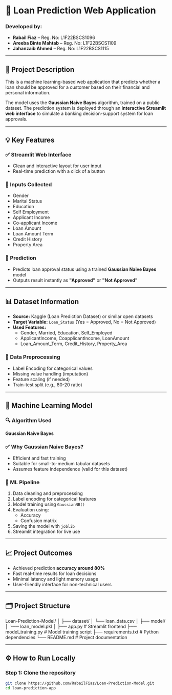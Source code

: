 # 🏦 Loan Prediction Web Application

### Developed by:
- **Rabail Fiaz** – Reg. No: L1F22BSCS1096  
- **Areeba Binte Mahtab** – Reg. No: L1F22BSCS1109  
- **Jahanzaib Ahmed** – Reg. No: L1F22BSCS1115  

---

## 📌 Project Description

This is a machine learning-based web application that predicts whether a loan should be approved for a customer based on their financial and personal information.

The model uses the **Gaussian Naive Bayes** algorithm, trained on a public dataset. The prediction system is deployed through an **interactive Streamlit web interface** to simulate a banking decision-support system for loan approvals.

---

## 💡 Key Features

### ✅ Streamlit Web Interface
- Clean and interactive layout for user input
- Real-time prediction with a click of a button

### 🧾 Inputs Collected
- Gender  
- Marital Status  
- Education  
- Self Employment  
- Applicant Income  
- Co-applicant Income  
- Loan Amount  
- Loan Amount Term  
- Credit History  
- Property Area  

### 🧠 Prediction
- Predicts loan approval status using a trained **Gaussian Naive Bayes** model
- Outputs result instantly as **"Approved"** or **"Not Approved"**

---

## 📊 Dataset Information

- **Source:** Kaggle (Loan Prediction Dataset) or similar open datasets
- **Target Variable:** `Loan_Status` (Yes = Approved, No = Not Approved)
- **Used Features:**
  - Gender, Married, Education, Self_Employed  
  - ApplicantIncome, CoapplicantIncome, LoanAmount  
  - Loan_Amount_Term, Credit_History, Property_Area

### 🔧 Data Preprocessing
- Label Encoding for categorical values
- Missing value handling (imputation)
- Feature scaling (if needed)
- Train-test split (e.g., 80-20 ratio)

---

## 🧠 Machine Learning Model

### 🔍 Algorithm Used
**Gaussian Naive Bayes**

### ✅ Why Gaussian Naive Bayes?
- Efficient and fast training
- Suitable for small-to-medium tabular datasets
- Assumes feature independence (valid for this dataset)

### 🔁 ML Pipeline
1. Data cleaning and preprocessing
2. Label encoding for categorical features
3. Model training using `GaussianNB()`
4. Evaluation using:
   - Accuracy
   - Confusion matrix
5. Saving the model with `joblib`
6. Streamlit integration for live use

---

## 📈 Project Outcomes

- Achieved prediction **accuracy around 80%**
- Fast real-time results for loan decisions
- Minimal latency and light memory usage
- User-friendly interface for non-technical users

---

## 🗂 Project Structure

Loan-Prediction-Model/
│
├── dataset/
│ └── loan_data.csv
│
├── model/
│ └── loan_model.pkl
│
├── app.py # Streamlit frontend
├── model_training.py # Model training script
├── requirements.txt # Python dependencies
└── README.md # Project documentation


---

## ⚙️ How to Run Locally

### Step 1: Clone the repository


```bash
git clone https://github.com/RabailFiaz/Loan-Prediction-Model.git
cd loan-prediction-app
